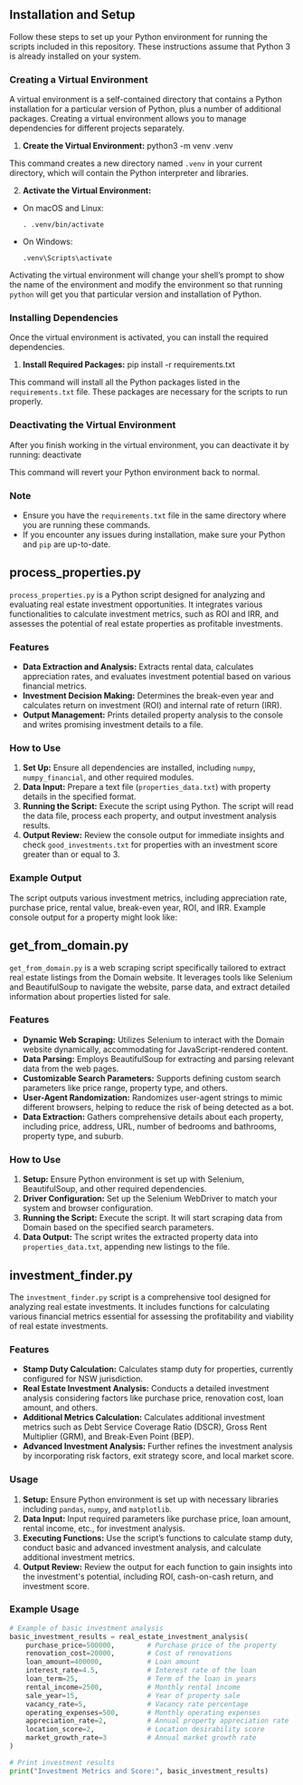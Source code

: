 
## Installation and Setup

Follow these steps to set up your Python environment for running the scripts included in this repository. These instructions assume that Python 3 is already installed on your system.

### Creating a Virtual Environment

A virtual environment is a self-contained directory that contains a Python installation for a particular version of Python, plus a number of additional packages. Creating a virtual environment allows you to manage dependencies for different projects separately.

1. **Create the Virtual Environment:**
python3 -m venv .venv

This command creates a new directory named `.venv` in your current directory, which will contain the Python interpreter and libraries.

2. **Activate the Virtual Environment:**
- On macOS and Linux:
  ```
  . .venv/bin/activate
  ```
- On Windows:
  ```
  .venv\Scripts\activate
  ```
Activating the virtual environment will change your shell’s prompt to show the name of the environment and modify the environment so that running `python` will get you that particular version and installation of Python.

### Installing Dependencies

Once the virtual environment is activated, you can install the required dependencies.

1. **Install Required Packages:**
pip install -r requirements.txt


This command will install all the Python packages listed in the `requirements.txt` file. These packages are necessary for the scripts to run properly.

### Deactivating the Virtual Environment

After you finish working in the virtual environment, you can deactivate it by running:
deactivate

This command will revert your Python environment back to normal.

### Note

- Ensure you have the `requirements.txt` file in the same directory where you are running these commands.
- If you encounter any issues during installation, make sure your Python and `pip` are up-to-date.







## process_properties.py

`process_properties.py` is a Python script designed for analyzing and evaluating real estate investment opportunities. It integrates various functionalities to calculate investment metrics, such as ROI and IRR, and assesses the potential of real estate properties as profitable investments.

### Features

- **Data Extraction and Analysis:** Extracts rental data, calculates appreciation rates, and evaluates investment potential based on various financial metrics.
- **Investment Decision Making:** Determines the break-even year and calculates return on investment (ROI) and internal rate of return (IRR).
- **Output Management:** Prints detailed property analysis to the console and writes promising investment details to a file.

### How to Use

1. **Set Up:** Ensure all dependencies are installed, including `numpy`, `numpy_financial`, and other required modules.
2. **Data Input:** Prepare a text file (`properties_data.txt`) with property details in the specified format.
3. **Running the Script:** Execute the script using Python. The script will read the data file, process each property, and output investment analysis results.
4. **Output Review:** Review the console output for immediate insights and check `good_investments.txt` for properties with an investment score greater than or equal to 3.

### Example Output

The script outputs various investment metrics, including appreciation rate, purchase price, rental value, break-even year, ROI, and IRR. Example console output for a property might look like:


## get_from_domain.py

`get_from_domain.py` is a web scraping script specifically tailored to extract real estate listings from the Domain website. It leverages tools like Selenium and BeautifulSoup to navigate the website, parse data, and extract detailed information about properties listed for sale.

### Features

- **Dynamic Web Scraping:** Utilizes Selenium to interact with the Domain website dynamically, accommodating for JavaScript-rendered content.
- **Data Parsing:** Employs BeautifulSoup for extracting and parsing relevant data from the web pages.
- **Customizable Search Parameters:** Supports defining custom search parameters like price range, property type, and others.
- **User-Agent Randomization:** Randomizes user-agent strings to mimic different browsers, helping to reduce the risk of being detected as a bot.
- **Data Extraction:** Gathers comprehensive details about each property, including price, address, URL, number of bedrooms and bathrooms, property type, and suburb.

### How to Use

1. **Setup:** Ensure Python environment is set up with Selenium, BeautifulSoup, and other required dependencies.
2. **Driver Configuration:** Set up the Selenium WebDriver to match your system and browser configuration.
3. **Running the Script:** Execute the script. It will start scraping data from Domain based on the specified search parameters.
4. **Data Output:** The script writes the extracted property data into `properties_data.txt`, appending new listings to the file.



## investment_finder.py

The `investment_finder.py` script is a comprehensive tool designed for analyzing real estate investments. It includes functions for calculating various financial metrics essential for assessing the profitability and viability of real estate investments.

### Features

- **Stamp Duty Calculation:** Calculates stamp duty for properties, currently configured for NSW jurisdiction. 
- **Real Estate Investment Analysis:** Conducts a detailed investment analysis considering factors like purchase price, renovation cost, loan amount, and others.
- **Additional Metrics Calculation:** Calculates additional investment metrics such as Debt Service Coverage Ratio (DSCR), Gross Rent Multiplier (GRM), and Break-Even Point (BEP).
- **Advanced Investment Analysis:** Further refines the investment analysis by incorporating risk factors, exit strategy score, and local market score.

### Usage

1. **Setup:** Ensure Python environment is set up with necessary libraries including `pandas`, `numpy`, and `matplotlib`.
2. **Data Input:** Input required parameters like purchase price, loan amount, rental income, etc., for investment analysis.
3. **Executing Functions:** Use the script’s functions to calculate stamp duty, conduct basic and advanced investment analysis, and calculate additional investment metrics.
4. **Output Review:** Review the output for each function to gain insights into the investment's potential, including ROI, cash-on-cash return, and investment score.

### Example Usage

```python
# Example of basic investment analysis
basic_investment_results = real_estate_investment_analysis(
    purchase_price=500000,        # Purchase price of the property
    renovation_cost=20000,        # Cost of renovations
    loan_amount=400000,           # Loan amount
    interest_rate=4.5,            # Interest rate of the loan
    loan_term=25,                 # Term of the loan in years
    rental_income=2500,           # Monthly rental income
    sale_year=15,                 # Year of property sale
    vacancy_rate=5,               # Vacancy rate percentage
    operating_expenses=500,       # Monthly operating expenses
    appreciation_rate=2,          # Annual property appreciation rate
    location_score=2,             # Location desirability score
    market_growth_rate=3          # Annual market growth rate
)

# Print investment results
print("Investment Metrics and Score:", basic_investment_results)